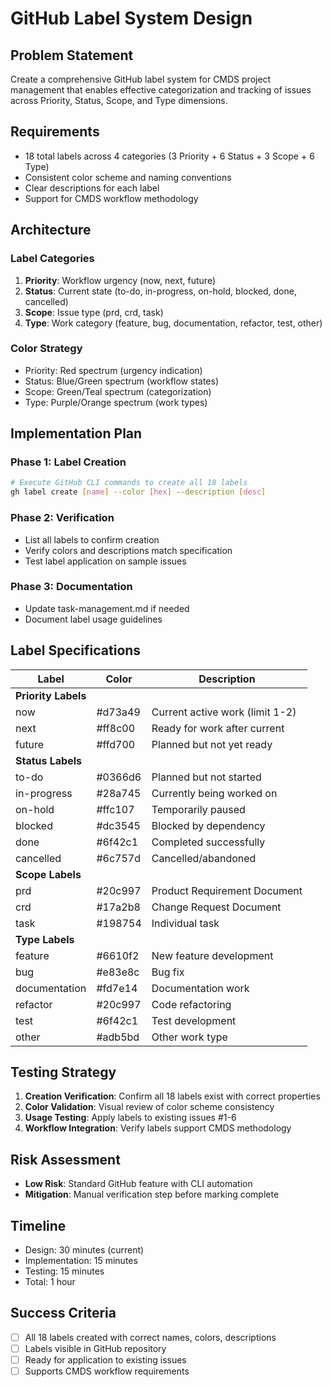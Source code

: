 # GitHub Label System Design

## Problem Statement
Create a comprehensive GitHub label system for CMDS project management that enables effective categorization and tracking of issues across Priority, Status, Scope, and Type dimensions.

## Requirements
- 18 total labels across 4 categories (3 Priority + 6 Status + 3 Scope + 6 Type)
- Consistent color scheme and naming conventions
- Clear descriptions for each label
- Support for CMDS workflow methodology

## Architecture

### Label Categories
1. **Priority**: Workflow urgency (now, next, future)
2. **Status**: Current state (to-do, in-progress, on-hold, blocked, done, cancelled)
3. **Scope**: Issue type (prd, crd, task)
4. **Type**: Work category (feature, bug, documentation, refactor, test, other)

### Color Strategy
- Priority: Red spectrum (urgency indication)
- Status: Blue/Green spectrum (workflow states)
- Scope: Green/Teal spectrum (categorization)
- Type: Purple/Orange spectrum (work types)

## Implementation Plan

### Phase 1: Label Creation
```bash
# Execute GitHub CLI commands to create all 18 labels
gh label create [name] --color [hex] --description [desc]
```

### Phase 2: Verification
- List all labels to confirm creation
- Verify colors and descriptions match specification
- Test label application on sample issues

### Phase 3: Documentation
- Update task-management.md if needed
- Document label usage guidelines

## Label Specifications

| Label | Color | Description |
|-------|-------|-------------|
| **Priority Labels** |
| now | #d73a49 | Current active work (limit 1-2) |
| next | #ff8c00 | Ready for work after current |
| future | #ffd700 | Planned but not yet ready |
| **Status Labels** |
| to-do | #0366d6 | Planned but not started |
| in-progress | #28a745 | Currently being worked on |
| on-hold | #ffc107 | Temporarily paused |
| blocked | #dc3545 | Blocked by dependency |
| done | #6f42c1 | Completed successfully |
| cancelled | #6c757d | Cancelled/abandoned |
| **Scope Labels** |
| prd | #20c997 | Product Requirement Document |
| crd | #17a2b8 | Change Request Document |
| task | #198754 | Individual task |
| **Type Labels** |
| feature | #6610f2 | New feature development |
| bug | #e83e8c | Bug fix |
| documentation | #fd7e14 | Documentation work |
| refactor | #20c997 | Code refactoring |
| test | #6f42c1 | Test development |
| other | #adb5bd | Other work type |

## Testing Strategy
1. **Creation Verification**: Confirm all 18 labels exist with correct properties
2. **Color Validation**: Visual review of color scheme consistency  
3. **Usage Testing**: Apply labels to existing issues #1-6
4. **Workflow Integration**: Verify labels support CMDS methodology

## Risk Assessment
- **Low Risk**: Standard GitHub feature with CLI automation
- **Mitigation**: Manual verification step before marking complete

## Timeline
- Design: 30 minutes (current)
- Implementation: 15 minutes
- Testing: 15 minutes
- Total: 1 hour

## Success Criteria
- [ ] All 18 labels created with correct names, colors, descriptions
- [ ] Labels visible in GitHub repository
- [ ] Ready for application to existing issues
- [ ] Supports CMDS workflow requirements